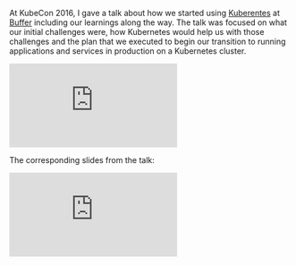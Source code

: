 At KubeCon 2016, I gave a talk about how we started using [Kuberentes](http://kubernetes.io/) at [Buffer](https://buffer.com) including our learnings along the way. The talk was focused on what our initial challenges were, how Kubernetes would help us with those challenges and the plan that we executed to begin our transition to running applications and services in production on a Kubernetes cluster.

<div class="video">
    <iframe
        src="https://www.youtube.com/embed/EC_ZRLsw58M"
        frameborder="0"
        allowfullscreen
    ></iframe>
</div>

The corresponding slides from the talk:

<div class="slides">
    <iframe
        src="https://docs.google.com/presentation/d/1IV34BrDPKoA1TGO0HTGhGWK4rtmdTD5gwNf3RiHaP54/embed?start=false&loop=false&delayms=3000"
        frameborder="0"
        allowfullscreen="true"
        mozallowfullscreen="true"
        webkitallowfullscreen="true"
    ></iframe>
</div>
